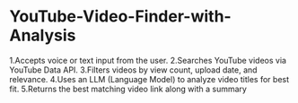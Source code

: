 # YouTube-Video-Finder-with-Analysis
1.Accepts voice or text input from the user.
2.Searches YouTube videos via YouTube Data API.
3.Filters videos by view count, upload date, and relevance.
4.Uses an LLM (Language Model) to analyze video titles for best fit.
5.Returns the best matching video link along with a summary
